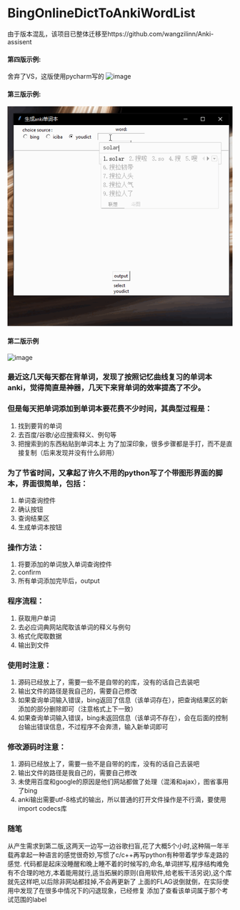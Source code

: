 # BingOnlineDictToAnkiWordList
由于版本混乱，该项目已整体迁移至https://github.com/wangzilinn/Anki-assisent
#### 第四版示例:
舍弃了VS，这版使用pycharm写的
![image](https://github.com/wangzilinn/BingOnlineDictToAnkiWordList/blob/master/example4.0.gif)
#### 第三版示例:
![image](https://github.com/wangzilinn/BingOnlineDictToAnkiWordList/blob/master/example3.0.gif)
#### 第二版示例
![image](https://github.com/wangzilinn/BingOnlineDictToAnkiWordList/blob/master/example2.0.gif)
### 最近这几天每天都在背单词，发现了按照记忆曲线复习的单词本anki，觉得简直是神器，几天下来背单词的效率提高了不少。
### 但是每天把单词添加到单词本要花费不少时间，其典型过程是：
1. 找到要背的单词
2. 去百度/谷歌/必应搜索释义、例句等
3. 把搜索到的东西粘贴到单词本上
为了加深印象，很多步骤都是手打，而不是直接复制（后来发现并没有什么卵用）
### 为了节省时间，又拿起了许久不用的python写了个带图形界面的脚本，界面很简单，包括：
1. 单词查询控件
2. 确认按钮
3. 查询结果区
4. 生成单词本按钮
### 操作方法：
1. 将要添加的单词放入单词查询控件
2. confirm
3. 所有单词添加完毕后，output
### 程序流程：
1. 获取用户单词
2. 去必应词典网站爬取该单词的释义与例句
3. 格式化爬取数据
4. 输出到文件
### 使用时注意：
1. 源码已经放上了，需要一些不是自带的的库，没有的话自己去装吧
2. 输出文件的路径是我自己的，需要自己修改
3. 如果查询单词输入错误，bing返回了信息（该单词存在），把查询结果区的新添加的部分删除即可（注意格式上下一致）
4. 如果查询单词输入错误，bing未返回信息（该单词不存在），会在后面的控制台输出错误信息，不过程序不会奔溃，输入新单词即可
### 修改源码时注意：
1. 源码已经放上了，需要一些不是自带的的库，没有的话自己去装吧
2. 输出文件的路径是我自己的，需要自己修改
3. 未使用百度和google的原因是他们网站都做了处理（混淆和ajax），图省事用了bing
4. anki输出需要utf-8格式的输出，所以普通的打开文件操作是不行滴，要使用import codecs库
### 随笔
从产生需求到第二版,这两天一边写一边谷歌扫盲,花了大概5个小时,这种隔一年半载再拿起一种语言的感觉很奇妙,写惯了c/c++再写python有种带着学步车走路的感觉.
代码都是起床没睡醒和晚上睡不着的时候写的,命名,单词拼写,程序结构难免有不合理的地方,本着能用就行,适当拓展的原则(自用软件,给老板干活另说),这个库就先这样吧,以后除非网站都挂掉,不会再更新了
上面的FLAG说倒就倒，在实际使用中发现了在很多中情况下的闪退现象，已经修复
添加了查看该单词属于那个考试范围的label
